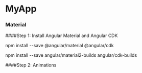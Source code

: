 # MyApp

### Material
####Step 1: Install Angular Material and Angular CDK
 
npm install --save @angular/material @angular/cdk

npm install --save angular/material2-builds angular/cdk-builds

####Step 2: Animations